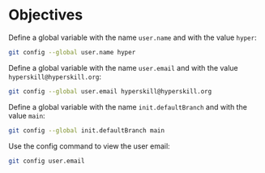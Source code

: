 # Objectives

Define a global variable with the name `user.name` and with the value `hyper`:

```bash
git config --global user.name hyper
```

Define a global variable with the name `user.email` and with the value `hyperskill@hyperskill.org`:

```bash
git config --global user.email hyperskill@hyperskill.org
```

Define a global variable with the name `init.defaultBranch` and with the value `main`:

```bash
git config --global init.defaultBranch main
```

Use the config command to view the user email:

```bash
git config user.email
```
